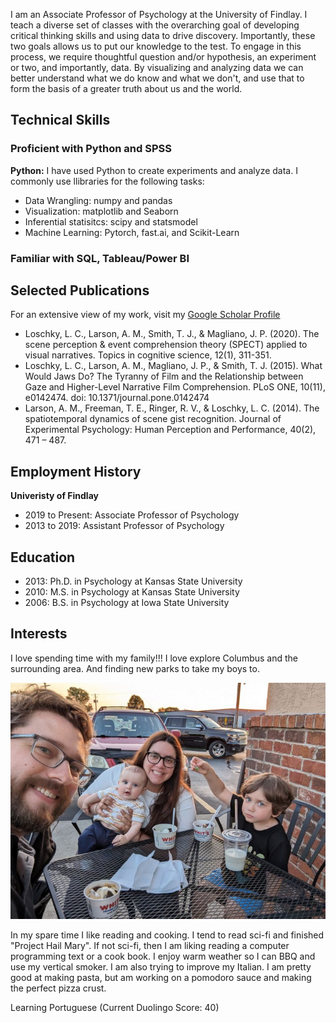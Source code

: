 I am an Associate Professor of Psychology at the University of Findlay.  I teach a diverse set of classes with the overarching goal of developing critical thinking skills and using data to drive discovery.  Importantly, these two goals allows us to put our knowledge to the test.  To engage in this process, we require thoughtful question and/or hypothesis, an experiment or two, and importantly, data.  By visualizing and analyzing data we can better understand what we do know and what we don't, and use that to form the basis of a greater truth about us and the world.   

## Technical Skills
### Proficient with Python and SPSS

**Python:** I have used Python to create experiments and analyze data.  I commonly use llibraries for the following tasks:   
 - Data Wrangling: numpy and pandas
 - Visualization: matplotlib and Seaborn
 - Inferential statisitcs:  scipy and statsmodel
 - Machine Learning:  Pytorch, fast.ai, and Scikit-Learn

### Familiar with SQL, Tableau/Power BI

 
## Selected Publications
For an extensive view of my work, visit my [Google Scholar Profile](https://scholar.google.com/citations?hl=en&user=NJPdoTAAAAAJ&view_op=list_works&sortby=pubdate)
- Loschky, L. C., Larson, A. M., Smith, T. J., & Magliano, J. P. (2020). The scene perception & event comprehension theory (SPECT) applied to visual narratives. Topics in cognitive science, 12(1), 311-351.
- Loschky, L. C., Larson, A. M., Magliano, J. P., & Smith, T. J. (2015). What Would Jaws Do? The Tyranny of Film and the Relationship between Gaze and Higher-Level Narrative Film Comprehension. PLoS ONE, 10(11), e0142474. doi: 10.1371/journal.pone.0142474
- Larson, A. M., Freeman, T. E., Ringer, R. V., & Loschky, L. C. (2014). The spatiotemporal dynamics of scene gist recognition. Journal of Experimental Psychology: Human Perception and Performance, 40(2), 471 – 487.

## Employment History
**Univeristy of Findlay**
- 2019 to Present: Associate Professor of Psychology
- 2013 to 2019: Assistant Professor of Psychology
  
## Education
- 2013: Ph.D. in Psychology at Kansas State University
- 2010: M.S. in Psychology at Kansas State University
- 2006: B.S. in Psychology at Iowa State University
  
## Interests
I love spending time with my family!!!  I love explore Columbus and the surrounding area.  And finding new parks to take my boys to. 
 
![The Larson family!](/theme/img/family_resized.jpg)

In my spare time I like reading and cooking.  I tend to read sci-fi and finished "Project Hail Mary".  If not sci-fi, then I am liking reading a computer programming text or a cook book.  I enjoy warm weather so I can BBQ and use my vertical smoker.  I am also trying to improve my Italian.  I am pretty good at making pasta, but am working on a pomodoro sauce and making the perfect pizza crust.  

Learning Portuguese  (Current Duolingo Score: 40)

